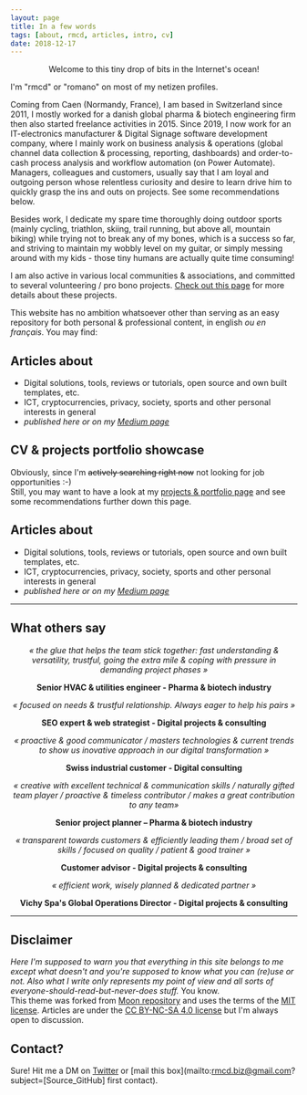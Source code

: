 ```yaml
---
layout: page
title: In a few words
tags: [about, rmcd, articles, intro, cv]
date: 2018-12-17
---
```


<center>Welcome to this tiny drop of bits in the Internet's ocean! </center>

I'm "rmcd" or "romano" on most of my netizen profiles.  

Coming from Caen (Normandy, France), I am based in Switzerland since 2011, I mostly worked for a danish global pharma & biotech engineering firm then also started  freelance activities in 2015. Since 2019, I now work for an IT-electronics manufacturer & Digital Signage software development company, where I mainly work on business analysis & operations (global channel data collection & processing, reporting, dashboards) and order-to-cash process analysis and workflow automation (on Power Automate). Managers, colleagues and customers, usually say that I am loyal and outgoing person whose relentless curiosity and desire to learn drive him to quickly grasp the ins and outs on projects. See some recommendations below.

Besides work, I dedicate my spare time thoroughly doing outdoor sports (mainly cycling, triathlon, skiing, trail running, but above all, mountain biking) while trying not to break any of my bones, which is a success so far, and striving to maintain my wobbly level on my guitar, or simply messing around with my kids - those tiny humans are actually quite time consuming!

I am also active in various local communities & associations, and committed to several volunteering / pro bono projects. [Check out this page](https://r-m-c-d.github.io//volunteering-and-pro-bono-projects/) for more details about these projects.

This website has no ambition whatsoever other than serving as an easy repository for both personal & professional content, in english _ou en français_. You may find:

## Articles about
* Digital solutions, tools, reviews or tutorials, open source and own built templates, etc. 
* ICT, cryptocurrencies, privacy, society, sports and other personal interests in general
* _published here or on my [Medium page](https://medium.com/@r_mcd)_

## CV & projects portfolio showcase
Obviously, since I'm ~~actively searching right now~~ not looking for job opportunities :-)  
Still, you may want to have a look at my [projects & portfolio page](https://r-m-c-d.github.io/projects/) and see some recommendations further down this page.

## Articles about

* Digital solutions, tools, reviews or tutorials, open source and own built templates, etc. 
* ICT, cryptocurrencies, privacy, society, sports and other personal interests in general
* _published here or on my [Medium page](https://medium.com/@r_mcd)_


-----

## What others say

<p align="center">
    <i>« the glue that helps the team stick together: fast understanding & versatility, trustful, going the extra mile & coping with pressure in demanding project phases »</i></p><p align="center"><b>Senior HVAC & utilities engineer - Pharma & biotech industry</b></p>


<p align="center">
    <i>« focused on needs & trustful relationship. Always eager to help his pairs »</i></p><p align="center"><b>SEO expert & web strategist - Digital projects & consulting</b></p>


<p align="center">
    <i>« proactive & good communicator / masters technologies & current trends to show us inovative approach in our digital transformation »</i></p><p align="center"><b>Swiss industrial customer - Digital consulting</b></p>


<p align="center">
    <i>« creative with excellent technical & communication skills / naturally gifted team player / proactive & timeless contributor / makes a great contribution to any team»</i></p><p align="center"><b>Senior project planner – Pharma & biotech industry</b></p>


<p align="center">
    <i>« transparent towards customers & efficiently leading them / broad set of skills / focused on quality / patient & good trainer »</i></p><p align="center"><b>Customer advisor - Digital projects & consulting</b></p>


<p align="center">
    <i>« efficient work, wisely planned & dedicated partner »</i></p><p align="center"><b>Vichy Spa's Global Operations Director - Digital projects & consulting</b></p>




-----

## Disclaimer
_Here I'm supposed to warn you that everything in this site belongs to me except what doesn't and you're supposed to know what you can (re)use or not. Also what I write only represents my point of view and all sorts of everyone-should-read-but-never-does stuff._ You know.     
This theme was forked from [Moon repository](https://github.com/TaylanTatli/Moon) and uses the terms of the [MIT license](https://github.com/r-m-c-d/r-m-c-d.github.io/blob/master/LICENSE). Articles are under the [CC BY-NC-SA 4.0 license](https://creativecommons.org/licenses/by-nc-sa/4.0/) but I'm always open to discussion.

## Contact?
Sure! Hit me a DM on [Twitter](https://twitter.com/rmcd0) or [mail this box](mailto:rmcd.biz@gmail.com?subject=[Source_GitHub] first contact).
